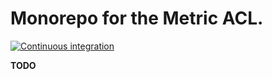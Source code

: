 # Monorepo for the Metric ACL.

[![Continuous integration](https://github.com/adeo/metric-acl-monorepo/actions/workflows/continuous-integration.yml/badge.svg?branch=main)](https://github.com/adeo/metric-acl-monorepo/actions/workflows/continuous-integration.yml)

**TODO**
